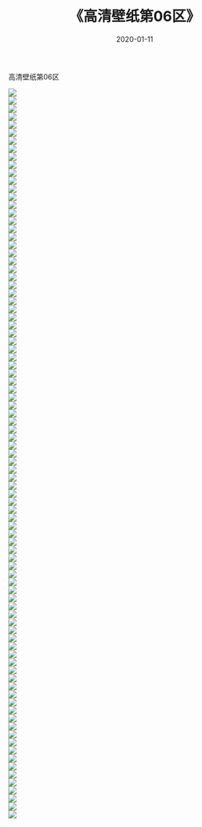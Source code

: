 ﻿---
layout: post
title:  《高清壁纸第06区》
date:   2020-01-11
img: http://pic.660000.xyz/1:/壁纸/高清壁纸/高清壁纸第06区/000.jpg
categories: [美女, 清纯, 唯美]
---

高清壁纸第06区

  ![](http://pic.660000.xyz/1:/壁纸/高清壁纸/高清壁纸第06区/001.jpg) <br> ![](http://pic.660000.xyz/1:/壁纸/高清壁纸/高清壁纸第06区/002.jpg) <br> ![](http://pic.660000.xyz/1:/壁纸/高清壁纸/高清壁纸第06区/003.jpg) <br> ![](http://pic.660000.xyz/1:/壁纸/高清壁纸/高清壁纸第06区/004.jpg) <br> ![](http://pic.660000.xyz/1:/壁纸/高清壁纸/高清壁纸第06区/005.jpg) <br> ![](http://pic.660000.xyz/1:/壁纸/高清壁纸/高清壁纸第06区/006.jpg) <br> ![](http://pic.660000.xyz/1:/壁纸/高清壁纸/高清壁纸第06区/007.jpg) <br> ![](http://pic.660000.xyz/1:/壁纸/高清壁纸/高清壁纸第06区/008.jpg) <br> ![](http://pic.660000.xyz/1:/壁纸/高清壁纸/高清壁纸第06区/009.jpg) <br> ![](http://pic.660000.xyz/1:/壁纸/高清壁纸/高清壁纸第06区/010.jpg) <br> ![](http://pic.660000.xyz/1:/壁纸/高清壁纸/高清壁纸第06区/011.jpg) <br> ![](http://pic.660000.xyz/1:/壁纸/高清壁纸/高清壁纸第06区/012.jpg) <br> ![](http://pic.660000.xyz/1:/壁纸/高清壁纸/高清壁纸第06区/013.jpg) <br> ![](http://pic.660000.xyz/1:/壁纸/高清壁纸/高清壁纸第06区/014.jpg) <br> ![](http://pic.660000.xyz/1:/壁纸/高清壁纸/高清壁纸第06区/015.jpg) <br> ![](http://pic.660000.xyz/1:/壁纸/高清壁纸/高清壁纸第06区/016.jpg) <br> ![](http://pic.660000.xyz/1:/壁纸/高清壁纸/高清壁纸第06区/017.jpg) <br> ![](http://pic.660000.xyz/1:/壁纸/高清壁纸/高清壁纸第06区/018.jpg) <br> ![](http://pic.660000.xyz/1:/壁纸/高清壁纸/高清壁纸第06区/019.jpg) <br> ![](http://pic.660000.xyz/1:/壁纸/高清壁纸/高清壁纸第06区/020.jpg) <br> ![](http://pic.660000.xyz/1:/壁纸/高清壁纸/高清壁纸第06区/021.jpg) <br> ![](http://pic.660000.xyz/1:/壁纸/高清壁纸/高清壁纸第06区/022.jpg) <br> ![](http://pic.660000.xyz/1:/壁纸/高清壁纸/高清壁纸第06区/023.jpg) <br> ![](http://pic.660000.xyz/1:/壁纸/高清壁纸/高清壁纸第06区/024.jpg) <br> ![](http://pic.660000.xyz/1:/壁纸/高清壁纸/高清壁纸第06区/025.jpg) <br> ![](http://pic.660000.xyz/1:/壁纸/高清壁纸/高清壁纸第06区/026.jpg) <br> ![](http://pic.660000.xyz/1:/壁纸/高清壁纸/高清壁纸第06区/027.jpg) <br> ![](http://pic.660000.xyz/1:/壁纸/高清壁纸/高清壁纸第06区/028.jpg) <br> ![](http://pic.660000.xyz/1:/壁纸/高清壁纸/高清壁纸第06区/029.jpg) <br> ![](http://pic.660000.xyz/1:/壁纸/高清壁纸/高清壁纸第06区/030.jpg) <br> ![](http://pic.660000.xyz/1:/壁纸/高清壁纸/高清壁纸第06区/031.jpg) <br> ![](http://pic.660000.xyz/1:/壁纸/高清壁纸/高清壁纸第06区/032.jpg) <br> ![](http://pic.660000.xyz/1:/壁纸/高清壁纸/高清壁纸第06区/033.jpg) <br> ![](http://pic.660000.xyz/1:/壁纸/高清壁纸/高清壁纸第06区/034.jpg) <br> ![](http://pic.660000.xyz/1:/壁纸/高清壁纸/高清壁纸第06区/035.jpg) <br> ![](http://pic.660000.xyz/1:/壁纸/高清壁纸/高清壁纸第06区/036.jpg) <br> ![](http://pic.660000.xyz/1:/壁纸/高清壁纸/高清壁纸第06区/037.jpg) <br> ![](http://pic.660000.xyz/1:/壁纸/高清壁纸/高清壁纸第06区/038.jpg) <br> ![](http://pic.660000.xyz/1:/壁纸/高清壁纸/高清壁纸第06区/039.jpg) <br> ![](http://pic.660000.xyz/1:/壁纸/高清壁纸/高清壁纸第06区/040.jpg) <br> ![](http://pic.660000.xyz/1:/壁纸/高清壁纸/高清壁纸第06区/041.jpg) <br> ![](http://pic.660000.xyz/1:/壁纸/高清壁纸/高清壁纸第06区/042.jpg) <br> ![](http://pic.660000.xyz/1:/壁纸/高清壁纸/高清壁纸第06区/043.jpg) <br> ![](http://pic.660000.xyz/1:/壁纸/高清壁纸/高清壁纸第06区/044.jpg) <br> ![](http://pic.660000.xyz/1:/壁纸/高清壁纸/高清壁纸第06区/045.jpg) <br> ![](http://pic.660000.xyz/1:/壁纸/高清壁纸/高清壁纸第06区/046.jpg) <br> ![](http://pic.660000.xyz/1:/壁纸/高清壁纸/高清壁纸第06区/047.jpg) <br> ![](http://pic.660000.xyz/1:/壁纸/高清壁纸/高清壁纸第06区/048.jpg) <br> ![](http://pic.660000.xyz/1:/壁纸/高清壁纸/高清壁纸第06区/049.jpg) <br> ![](http://pic.660000.xyz/1:/壁纸/高清壁纸/高清壁纸第06区/050.jpg) <br> ![](http://pic.660000.xyz/1:/壁纸/高清壁纸/高清壁纸第06区/051.jpg) <br> ![](http://pic.660000.xyz/1:/壁纸/高清壁纸/高清壁纸第06区/052.jpg) <br> ![](http://pic.660000.xyz/1:/壁纸/高清壁纸/高清壁纸第06区/053.jpg) <br> ![](http://pic.660000.xyz/1:/壁纸/高清壁纸/高清壁纸第06区/054.jpg) <br> ![](http://pic.660000.xyz/1:/壁纸/高清壁纸/高清壁纸第06区/055.jpg) <br> ![](http://pic.660000.xyz/1:/壁纸/高清壁纸/高清壁纸第06区/056.jpg) <br> ![](http://pic.660000.xyz/1:/壁纸/高清壁纸/高清壁纸第06区/057.jpg) <br> ![](http://pic.660000.xyz/1:/壁纸/高清壁纸/高清壁纸第06区/058.jpg) <br> ![](http://pic.660000.xyz/1:/壁纸/高清壁纸/高清壁纸第06区/059.jpg) <br> ![](http://pic.660000.xyz/1:/壁纸/高清壁纸/高清壁纸第06区/060.jpg) <br> ![](http://pic.660000.xyz/1:/壁纸/高清壁纸/高清壁纸第06区/061.jpg) <br> ![](http://pic.660000.xyz/1:/壁纸/高清壁纸/高清壁纸第06区/062.jpg) <br> ![](http://pic.660000.xyz/1:/壁纸/高清壁纸/高清壁纸第06区/063.jpg) <br> ![](http://pic.660000.xyz/1:/壁纸/高清壁纸/高清壁纸第06区/064.jpg) <br> ![](http://pic.660000.xyz/1:/壁纸/高清壁纸/高清壁纸第06区/065.jpg) <br> ![](http://pic.660000.xyz/1:/壁纸/高清壁纸/高清壁纸第06区/066.jpg) <br> ![](http://pic.660000.xyz/1:/壁纸/高清壁纸/高清壁纸第06区/067.jpg) <br> ![](http://pic.660000.xyz/1:/壁纸/高清壁纸/高清壁纸第06区/068.jpg) <br> ![](http://pic.660000.xyz/1:/壁纸/高清壁纸/高清壁纸第06区/069.jpg) <br> ![](http://pic.660000.xyz/1:/壁纸/高清壁纸/高清壁纸第06区/070.jpg) <br> ![](http://pic.660000.xyz/1:/壁纸/高清壁纸/高清壁纸第06区/071.jpg) <br> ![](http://pic.660000.xyz/1:/壁纸/高清壁纸/高清壁纸第06区/072.jpg) <br> ![](http://pic.660000.xyz/1:/壁纸/高清壁纸/高清壁纸第06区/073.jpg) <br> ![](http://pic.660000.xyz/1:/壁纸/高清壁纸/高清壁纸第06区/074.jpg) <br> ![](http://pic.660000.xyz/1:/壁纸/高清壁纸/高清壁纸第06区/075.jpg) <br> ![](http://pic.660000.xyz/1:/壁纸/高清壁纸/高清壁纸第06区/076.jpg) <br> ![](http://pic.660000.xyz/1:/壁纸/高清壁纸/高清壁纸第06区/077.jpg) <br> ![](http://pic.660000.xyz/1:/壁纸/高清壁纸/高清壁纸第06区/078.jpg) <br> ![](http://pic.660000.xyz/1:/壁纸/高清壁纸/高清壁纸第06区/079.jpg) <br> ![](http://pic.660000.xyz/1:/壁纸/高清壁纸/高清壁纸第06区/080.jpg) <br> ![](http://pic.660000.xyz/1:/壁纸/高清壁纸/高清壁纸第06区/081.jpg) <br> ![](http://pic.660000.xyz/1:/壁纸/高清壁纸/高清壁纸第06区/082.jpg) <br> ![](http://pic.660000.xyz/1:/壁纸/高清壁纸/高清壁纸第06区/083.jpg) <br> ![](http://pic.660000.xyz/1:/壁纸/高清壁纸/高清壁纸第06区/084.jpg) <br> ![](http://pic.660000.xyz/1:/壁纸/高清壁纸/高清壁纸第06区/085.jpg) <br> ![](http://pic.660000.xyz/1:/壁纸/高清壁纸/高清壁纸第06区/086.jpg) <br> ![](http://pic.660000.xyz/1:/壁纸/高清壁纸/高清壁纸第06区/087.jpg) <br> ![](http://pic.660000.xyz/1:/壁纸/高清壁纸/高清壁纸第06区/088.jpg) <br> ![](http://pic.660000.xyz/1:/壁纸/高清壁纸/高清壁纸第06区/089.jpg) <br> ![](http://pic.660000.xyz/1:/壁纸/高清壁纸/高清壁纸第06区/090.jpg) <br> ![](http://pic.660000.xyz/1:/壁纸/高清壁纸/高清壁纸第06区/091.jpg) <br>